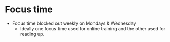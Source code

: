 # Focus time

* Focus time blocked out weekly on Mondays & Wednesday
  * Ideally one focus time used for online training and the other used for reading up.
